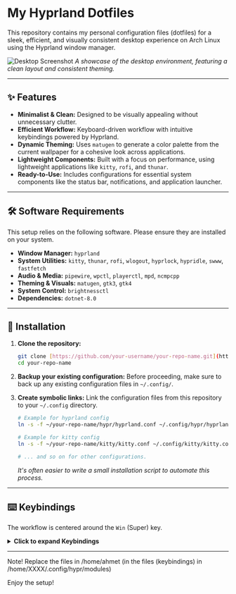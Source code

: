 # My Hyprland Dotfiles

This repository contains my personal configuration files (dotfiles) for a sleek, efficient, and visually consistent desktop experience on Arch Linux using the Hyprland window manager.

![Desktop Screenshot](<img width="2560" height="1600" alt="resim" src="https://github.com/user-attachments/assets/2bdff1ca-445c-4b56-a29f-557517806600" />)
*A showcase of the desktop environment, featuring a clean layout and consistent theming.*

---

## ✨ Features

- **Minimalist & Clean:** Designed to be visually appealing without unnecessary clutter.
- **Efficient Workflow:** Keyboard-driven workflow with intuitive keybindings powered by Hyprland.
- **Dynamic Theming:** Uses `matugen` to generate a color palette from the current wallpaper for a cohesive look across applications.
- **Lightweight Components:** Built with a focus on performance, using lightweight applications like `kitty`, `rofi`, and `thunar`.
- **Ready-to-Use:** Includes configurations for essential system components like the status bar, notifications, and application launcher.

---

## 🛠️ Software Requirements

This setup relies on the following software. Please ensure they are installed on your system.

- **Window Manager:** `hyprland`
- **System Utilities:** `kitty`, `thunar`, `rofi`, `wlogout`, `hyprlock`, `hypridle`, `swww`, `fastfetch`
- **Audio & Media:** `pipewire`, `wpctl`, `playerctl`, `mpd`, `ncmpcpp`
- **Theming & Visuals:** `matugen`, `gtk3`, `gtk4`
- **System Control:** `brightnessctl`
- **Dependencies:** `dotnet-8.0`

---

## 🚀 Installation

1.  **Clone the repository:**
    ```bash
    git clone [https://github.com/your-username/your-repo-name.git](https://github.com/your-username/your-repo-name.git)
    cd your-repo-name
    ```

2.  **Backup your existing configuration:**
    Before proceeding, make sure to back up any existing configuration files in `~/.config/`.

3.  **Create symbolic links:**
    Link the configuration files from this repository to your `~/.config` directory.
    ```bash
    # Example for hyprland config
    ln -s -f ~/your-repo-name/hypr/hyprland.conf ~/.config/hypr/hyprland.conf

    # Example for kitty config
    ln -s -f ~/your-repo-name/kitty/kitty.conf ~/.config/kitty/kitty.conf

    # ... and so on for other configurations.
    ```
    *It's often easier to write a small installation script to automate this process.*

---

## ⌨️ Keybindings

The workflow is centered around the `Win` (Super) key.

<details>
<summary><strong>Click to expand Keybindings</strong></summary>

### Basic Application and Window Management

| Shortcut | Action |
|---|---|
| `Win + Q` | Open terminal (`kitty`) |
| `Win + C` | Close active window |
| `Win + E` | Open file manager (`thunar`) |
| `Win + R` | Open application launcher (`rofi`) |
| `Win + F` | Toggle fullscreen |
| `Win + V` | Toggle floating mode |
| `Win + K` | Shows Prayer Times as Notification 
| `Win + CTRL + D` | Open Discord |

### System and Session Management

| Shortcut | Action |
|---|---|
| `Win + M` | Exit Hyprland session |
| `Win + L` | Show logout menu (`wlogout`) |
| `Win + Shift + L` | Lock the screen (`hyprlock`) |
| `PrintScreen` | Take a screenshot of a selected area |

### Window Focus and Movement

| Shortcut | Action |
|---|---|
| `Win + Arrow Keys` | Focus window in the specified direction |
| `Win + Shift + Arrow Keys` | Move active window in the specified direction |

### Workspaces

| Shortcut | Action |
|---|---|
| `Win + [1-9]` | Switch to workspace 1-9 |
| `Win + Shift + [1-9]` | Move active window to workspace 1-9 |
| `Win + Mouse Wheel` | Cycle through workspaces |

### Multimedia and Hardware Controls

| Shortcut | Action |
|---|---|
| `Media Keys` | Control media playback (`playerctl`) |
| `Volume Keys` | Adjust system volume (`wpctl`) |
| `Brightness Keys` | Adjust screen brightness (`brightnessctl`) |

</details>

---
Note! Replace the files in /home/ahmet (in the files (keybindings) in /home/XXXX/.config/hypr/modules)

Enjoy the setup!
